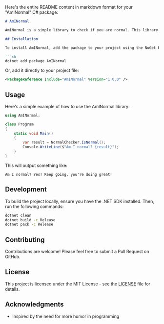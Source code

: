 Here's the entire README content in markdown format for your "AmINormal" C# package:

```markdown
# AmINormal

AmINormal is a simple library to check if you are normal. This library provides a function that randomly returns "yes" or "no" along with funny motivational quotes.

## Installation

To install AmINormal, add the package to your project using the NuGet Package Manager:

```sh
dotnet add package AmINormal
```

Or, add it directly to your project file:

```xml
<PackageReference Include="AmINormal" Version="1.0.0" />
```

## Usage

Here's a simple example of how to use the AmINormal library:

```csharp
using AmINormal;

class Program
{
    static void Main()
    {
        var result = NormalChecker.IsNormal();
        Console.WriteLine($"Am I normal? {result}");
    }
}
```

This will output something like:

```
Am I normal? Yes! Keep going, you're doing great!
```

## Development

To build the project locally, ensure you have the .NET SDK installed. Then, run the following commands:

```sh
dotnet clean
dotnet build -c Release
dotnet pack -c Release
```

## Contributing

Contributions are welcome! Please feel free to submit a Pull Request on GitHub.

## License

This project is licensed under the MIT License - see the [LICENSE](LICENSE) file for details.


## Acknowledgments

- Inspired by the need for more humor in programming
```
